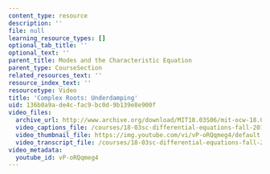 ```yaml
---
content_type: resource
description: ''
file: null
learning_resource_types: []
optional_tab_title: ''
optional_text: ''
parent_title: Modes and the Characteristic Equation
parent_type: CourseSection
related_resources_text: ''
resource_index_text: ''
resourcetype: Video
title: 'Complex Roots: Underdamping'
uid: 136b0a9a-de4c-fac9-bc0d-9b139e8e900f
video_files:
  archive_url: http://www.archive.org/download/MIT18.03S06/mit-ocw-18.03-lec9-28feb2003-220k_512kb.mp4
  video_captions_file: /courses/18-03sc-differential-equations-fall-2011/2168aa5d0b54527683d3381001aeb521_vP-oRQqmeg4.vtt
  video_thumbnail_file: https://img.youtube.com/vi/vP-oRQqmeg4/default.jpg
  video_transcript_file: /courses/18-03sc-differential-equations-fall-2011/47803f5778714ecdb940c14cabc517b5_vP-oRQqmeg4.pdf
video_metadata:
  youtube_id: vP-oRQqmeg4
---
```

